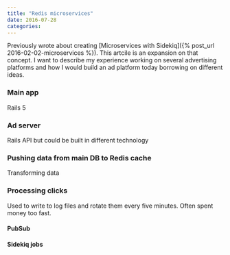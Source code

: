 ```yaml
---
title: "Redis microservices"
date: 2016-07-28
categories:
---
```


Previously wrote about creating [Microservices with Sidekiq]({% post_url 2016-02-02-microservices %}).  This artcile is an expansion on that concept.  I want to describe my experience working on several advertising platforms and how I would build an ad platform today borrowing on different ideas.

### Main app
Rails 5

### Ad server
Rails API but could be built in different technology

### Pushing data from main DB to Redis cache

Transforming data

### Processing clicks

Used to write to log files and rotate them every five minutes.  Often spent money too fast.

#### PubSub

#### Sidekiq jobs